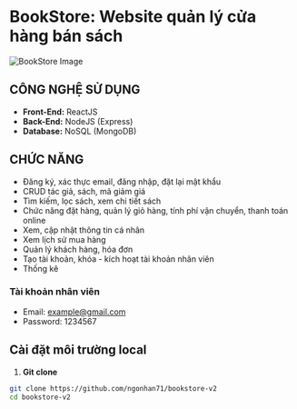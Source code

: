 # BookStore: Website quản lý cửa hàng bán sách



![BookStore Image](https://camo.githubusercontent.com/7f5d9d82264218132352401d5d753fd153ec2e500eaa72e2d58ade6e7f2aead8/68747470733a2f2f7265732e636c6f7564696e6172792e636f6d2f6462796e676c76776b2f696d6167652f75706c6f61642f76313637343635313439342f69653231332f436170747572655f7172746962742e706e67)

## CÔNG NGHỆ SỬ DỤNG
- **Front-End:** ReactJS
- **Back-End:** NodeJS (Express)
- **Database:** NoSQL (MongoDB)

## CHỨC NĂNG
- Đăng ký, xác thực email, đăng nhập, đặt lại mật khẩu
- CRUD tác giả, sách, mã giảm giá
- Tìm kiếm, lọc sách, xem chi tiết sách
- Chức năng đặt hàng, quản lý giỏ hàng, tính phí vận chuyển, thanh toán online
- Xem, cập nhật thông tin cá nhân
- Xem lịch sử mua hàng
- Quản lý khách hàng, hóa đơn
- Tạo tài khoản, khóa - kích hoạt tài khoản nhân viên
- Thống kê

### Tài khoản nhân viên
- Email: example@gmail.com
- Password: 1234567


## Cài đặt môi trường local

1. **Git clone**

```bash
git clone https://github.com/ngonhan71/bookstore-v2
cd bookstore-v2
